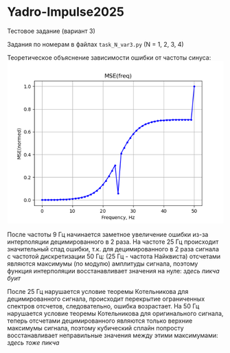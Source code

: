 # Yadro-Impulse2025
Тестовое задание (вариант 3)

Задания по номерам в файлах `task_N_var3.py` (N = 1, 2, 3, 4)

Теоретическое объяснение зависимости ошибки от частоты синуса:
![Зависимость среднеквадратичной ошибки от частоты синуса](https://github.com/ChaosAroundY0u/Yadro-Impulse2025/blob/main/tasks/task_4_var3.png)

После частоты 9 Гц начинается заметное увеличение ошибки из-за интерполяции децимированного в 2 раза.
На частоте 25 Гц происходит значительный спад ошибки, т.к. для децимированного в 2 раза сигнала с частотой дискретизации 50 Гц: (25 Гц - частота Найквиста) отсчетами являются максимумы (по модулю) амплитуды сигнала, поэтому функция интерполяции восстанавливает значения на нуле: *здесь пикча буит*


После 25 Гц нарушается условие теоремы Котельникова для децимированного сигнала, происходит перекрытие ограниченных спектров отсчетов, следовательно, ошибка возрастает.
На 50 Гц нарушается условие теоремы Котельникова для оригинального сигнала, теперь отсчетами децимированного являются только верхние максимумы сигнала, поэтому кубический сплайн попросту восстанавливает неправильные значения между этими максимумами: *здесь тоже пикча*
